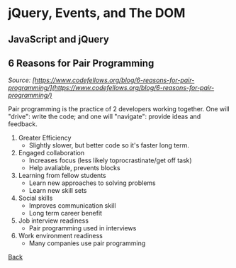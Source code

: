 # jQuery, Events, and The DOM

## JavaScript and jQuery

## 6 Reasons for Pair Programming

*Source: [https://www.codefellows.org/blog/6-reasons-for-pair-programming/](https://www.codefellows.org/blog/6-reasons-for-pair-programming/)*

Pair programming is the practice of 2 developers working together. One will "drive": write the code; and one will "navigate": provide ideas and feedback.

1. Greater Efficiency
    - Slightly slower, but better code so it's faster long term.
2. Engaged collaboration
   - Increases focus (less likely toprocrastinate/get off task)
   - Help avaliable, prevents blocks
3. Learning from fellow students
   - Learn new approaches to solving problems
   - Learn new skill sets
4. Social skills
   - Improves communication skill
   - Long term career benefit
5. Job interview readiness
   - Pair programming used in interviews
6. Work environment readiness
   - Many companies use pair programming

[Back](README.md)